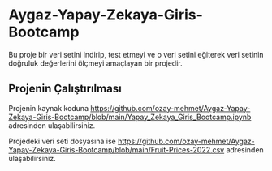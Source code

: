 # Aygaz-Yapay-Zekaya-Giris-Bootcamp

Bu proje bir veri setini indirip, test etmeyi ve o veri setini eğiterek veri setinin doğruluk değerlerini ölçmeyi amaçlayan bir projedir.

## Projenin Çalıştırılması

Projenin kaynak koduna https://github.com/ozay-mehmet/Aygaz-Yapay-Zekaya-Giris-Bootcamp/blob/main/Yapay_Zekaya_Giris_Bootcamp.ipynb adresinden ulaşabilirsiniz. 

Projedeki veri seti dosyasına ise https://github.com/ozay-mehmet/Aygaz-Yapay-Zekaya-Giris-Bootcamp/blob/main/Fruit-Prices-2022.csv adresinden ulaşabilirsiniz.  
